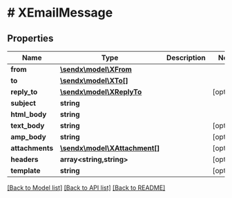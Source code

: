 # # XEmailMessage

## Properties

Name | Type | Description | Notes
------------ | ------------- | ------------- | -------------
**from** | [**\sendx\model\XFrom**](XFrom.md) |  |
**to** | [**\sendx\model\XTo[]**](XTo.md) |  |
**reply_to** | [**\sendx\model\XReplyTo**](XReplyTo.md) |  | [optional]
**subject** | **string** |  |
**html_body** | **string** |  |
**text_body** | **string** |  | [optional]
**amp_body** | **string** |  | [optional]
**attachments** | [**\sendx\model\XAttachment[]**](XAttachment.md) |  | [optional]
**headers** | **array<string,string>** |  | [optional]
**template** | **string** |  | [optional]

[[Back to Model list]](../../README.md#models) [[Back to API list]](../../README.md#endpoints) [[Back to README]](../../README.md)

